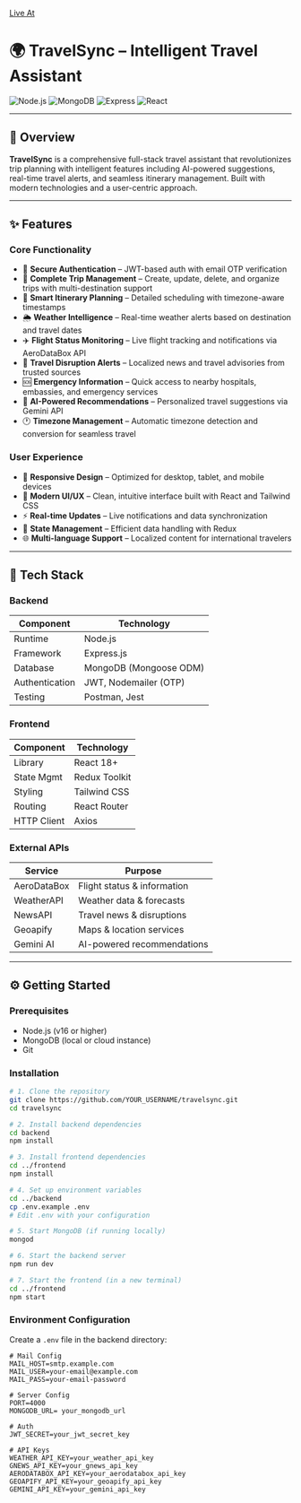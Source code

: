 [Live At](https://travel-sync-mu.vercel.app/)

# 🌍 TravelSync – Intelligent Travel Assistant

![Node.js](https://img.shields.io/badge/Node.js-Backend-green?logo=node.js)
![MongoDB](https://img.shields.io/badge/MongoDB-Database-brightgreen?logo=mongodb)
![Express](https://img.shields.io/badge/Express.js-Web%20Framework-lightgrey?logo=express)
![React](https://img.shields.io/badge/React-Frontend-blue?logo=react)

---

## 🚀 Overview

**TravelSync** is a comprehensive full-stack travel assistant that revolutionizes trip planning with intelligent features including AI-powered suggestions, real-time travel alerts, and seamless itinerary management. Built with modern technologies and a user-centric approach.

---

## ✨ Features

### Core Functionality
- 🔐 **Secure Authentication** – JWT-based auth with email OTP verification
- 🛫 **Complete Trip Management** – Create, update, delete, and organize trips with multi-destination support
- 📅 **Smart Itinerary Planning** – Detailed scheduling with timezone-aware timestamps
- 🌦️ **Weather Intelligence** – Real-time weather alerts based on destination and travel dates
- ✈️ **Flight Status Monitoring** – Live flight tracking and notifications via AeroDataBox API
- 📰 **Travel Disruption Alerts** – Localized news and travel advisories from trusted sources
- 🆘 **Emergency Information** – Quick access to nearby hospitals, embassies, and emergency services
- 🧠 **AI-Powered Recommendations** – Personalized travel suggestions via Gemini API
- 🕐 **Timezone Management** – Automatic timezone detection and conversion for seamless travel

### User Experience
- 📱 **Responsive Design** – Optimized for desktop, tablet, and mobile devices
- 🎨 **Modern UI/UX** – Clean, intuitive interface built with React and Tailwind CSS
- ⚡ **Real-time Updates** – Live notifications and data synchronization
- 🔄 **State Management** – Efficient data handling with Redux
- 🌐 **Multi-language Support** – Localized content for international travelers

---

## 🧱 Tech Stack

### Backend
| Component     | Technology                    |
|---------------|-------------------------------|
| Runtime       | Node.js                       |
| Framework     | Express.js                    |
| Database      | MongoDB (Mongoose ODM)        |
| Authentication| JWT, Nodemailer (OTP)         |
| Testing       | Postman, Jest                 |

### Frontend
| Component     | Technology                    |
|---------------|-------------------------------|
| Library       | React 18+                     |
| State Mgmt    | Redux Toolkit                 |
| Styling       | Tailwind CSS                  |
| Routing       | React Router                  |
| HTTP Client   | Axios                         |

### External APIs
| Service       | Purpose                       |
|---------------|-------------------------------|
| AeroDataBox   | Flight status & information   |
| WeatherAPI    | Weather data & forecasts      |
| NewsAPI       | Travel news & disruptions     |
| Geoapify      | Maps & location services      |
| Gemini AI     | AI-powered recommendations    |

---

## ⚙️ Getting Started

### Prerequisites
- Node.js (v16 or higher)
- MongoDB (local or cloud instance)
- Git

### Installation

```bash
# 1. Clone the repository
git clone https://github.com/YOUR_USERNAME/travelsync.git
cd travelsync

# 2. Install backend dependencies
cd backend
npm install

# 3. Install frontend dependencies
cd ../frontend
npm install

# 4. Set up environment variables
cd ../backend
cp .env.example .env
# Edit .env with your configuration

# 5. Start MongoDB (if running locally)
mongod

# 6. Start the backend server
npm run dev

# 7. Start the frontend (in a new terminal)
cd ../frontend
npm start
```

### Environment Configuration

Create a `.env` file in the backend directory:

```env
# Mail Config
MAIL_HOST=smtp.example.com
MAIL_USER=your-email@example.com
MAIL_PASS=your-email-password

# Server Config
PORT=4000
MONGODB_URL= your_mongodb_url

# Auth
JWT_SECRET=your_jwt_secret_key

# API Keys
WEATHER_API_KEY=your_weather_api_key
GNEWS_API_KEY=your_gnews_api_key
AERODATABOX_API_KEY=your_aerodatabox_api_key
GEOAPIFY_API_KEY=your_geoapify_api_key
GEMINI_API_KEY=your_gemini_api_key


```
